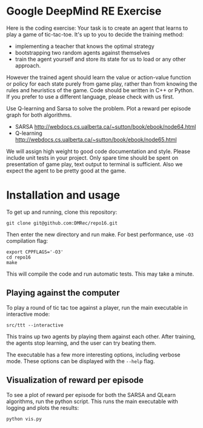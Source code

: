 # Google DeepMind RE Exercise

Here is the coding exercise:
Your task is to create an agent that learns to play a game of
tic-tac-toe. It's up to you to decide the training method:  

- implementing a teacher that knows the optimal strategy
- bootstrapping two random agents against themselves
- train the agent yourself and store its state for us to load
  or any other approach. 

However the trained agent should learn the value or action-value
function or policy for each state purely from game play, rather than
from knowing the rules and heuristics of the game. Code should be
written in C++ or Python.  If you prefer to use a different language,
please check with us first. 

Use Q-learning and Sarsa to solve the problem. Plot a reward per
episode graph for both algorithms.  

- SARSA http://webdocs.cs.ualberta.ca/~sutton/book/ebook/node64.html
- Q-learning http://webdocs.cs.ualberta.ca/~sutton/book/ebook/node65.html

We will assign high weight to good code documentation and
style. Please include unit tests in your project. Only spare time
should be spent on presentation of game play, text output to terminal
is sufficient. Also we expect the agent to be pretty good at the
game. 

# Installation and usage

To get up and running, clone this repository:

    git clone git@github.com:DMRec/repo16.git

Then enter the new directory and run make. For best performance, use
`-O3` compilation flag:

    export CPPFLAGS='-O3'
    cd repo16
    make

This will compile the code and run automatic tests. This may take a
minute.

## Playing against the computer

To play a round of tic tac toe against a player, run the main
executable in interactive mode:

    src/ttt --interactive

This trains up two agents by playing them against each other.  After
training, the agents stop learning, and the user can try beating
them.

The executable has a few more interesting options, including verbose
mode.  These options can be displayed with the `--help` flag.

## Visualization of reward per episode

To see a plot of reward per episode for both the SARSA and QLearn
algorithms, run the python script.  This runs the main executable with
logging and plots the results:

    python vis.py


